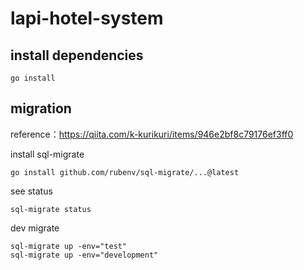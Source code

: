 # lapi-hotel-system
## install dependencies
```
go install
```
## migration
reference：https://qiita.com/k-kurikuri/items/946e2bf8c79176ef3ff0

install sql-migrate
```
go install github.com/rubenv/sql-migrate/...@latest
```

see status
```
sql-migrate status
```

dev migrate
```
sql-migrate up -env="test"
sql-migrate up -env="development"
```
